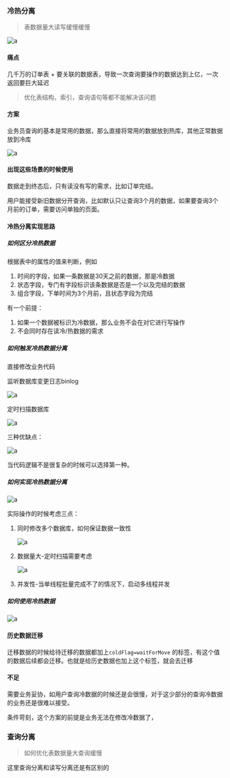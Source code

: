 ### 冷热分离

> 表数据量大读写缓慢缓慢

![a](./pcis/tecScape8.png)

#### 痛点

几千万的订单表 + 要关联的数据表，导致一次查询要操作的数据达到上亿，一次返回要巨大延迟

> 优化表结构，索引，查询语句等都不能解决该问题

#### 方案

业务员查询的基本是常用的数据，那么直接将常用的数据放到热库，其他正常数据放到冷库

![a](./pcis/tecScape.png)

#### 出现这些场景的时候使用

数据走到终态后，只有读没有写的需求，比如订单完结。

用户能接受新旧数据分开查询，比如默认只让查询3个月的数据，如果要查询3个月前的订单，需要访问单独的页面。



#### 冷热分离实现思路

##### 如何区分冷热数据

根据表中的属性的值来判断，例如

1. 时间的字段，如果一条数据是30天之前的数据，那是冷数据
2. 状态字段，专门有字段标识该条数据是否是一个以及完结的数据
3. 组合字段，下单时间为3个月前，且状态字段为完结

有一个前提：

1. 如果一个数据被标识为冷数据，那么业务不会在对它进行写操作
2. 不会同时存在读冷/热数据的需求

##### 如何触发冷热数据分离

直接修改业务代码

监听数据库变更日志binlog

![a](./pcis/tecScape1.png)

定时扫描数据库

![a](./pcis/tecScape2.png)



三种优缺点：

![a](./pcis/tecScape3.png)

当代码逻辑不是很复杂的时候可以选择第一种。

##### 如何实现冷热数据分离

![a](./pcis/tecScape4.png)

实际操作的时候考虑三点：

1. 同时修改多个数据库，如何保证数据一致性

   ![a](./pcis/tecScape5.png)

2. 数据量大-定时扫描需要考虑

   ![a](./pcis/tecScape6.png)

3. 并发性-当单线程批量完成不了的情况下，启动多线程并发

   

##### 如何使用冷热数据

![a](./pcis/tecScape7.png)



#### 历史数据迁移

迁移数据的时候给待迁移的数据都加上`coldFlag=waitForMove` 的标签，有这个值的数据后续都会迁移。也就是给历史数据也加上这个标签，就会去迁移

#### 不足

需要业务妥协，如用户查询冷数据的时候还是会很慢，对于这少部分的查询冷数据的业务还是很难以接受。

条件苛刻，这个方案的前提是业务无法在修改冷数据了，

### 查询分离

> 如何优化表数据量大查询缓慢

这里查询分离和读写分离还是有区别的